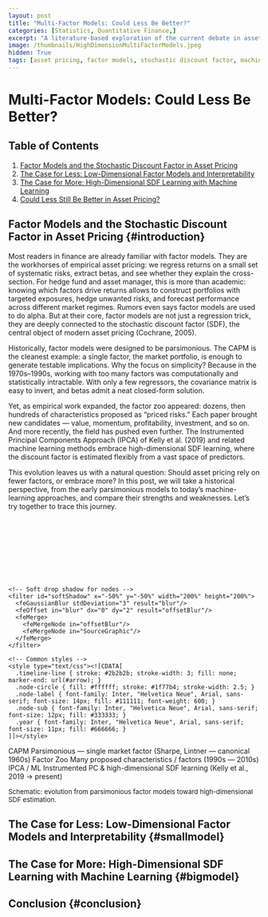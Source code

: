 ```yaml
---
layout: post
title: "Multi-Factor Models: Could Less Be Better?"
categories: [Statistics, Quantitative Finance,]
excerpt: "A literature-based exploration of the current debate in asset pricing: should we embrace high-dimensional stochastic discount factor learning, or stick with parsimonious classic approaches? Both schools of thought coexist in today’s research."
image: /thumbnails/HighDimensionMultiFactorModels.jpeg
hidden: True
tags: [asset pricing, factor models, stochastic discount factor, machine learning, finance, sdf, IPAT]
---
```


# Multi-Factor Models: Could Less Be Better?

## Table of Contents

1. [Factor Models and the Stochastic Discount Factor in Asset Pricing](#introduction)  
2. [The Case for Less: Low-Dimensional Factor Models and Interpretability](#smallmodels)  
3. [The Case for More: High-Dimensional SDF Learning with Machine Learning](#bigmodels)  
4. [Could Less Still Be Better in Asset Pricing?](#conclusion)



## Factor Models and the Stochastic Discount Factor in Asset Pricing  {#introduction}


Most readers in finance are already familiar with factor models. They are the workhorses of empirical asset pricing: we regress returns on a small set of systematic risks, extract betas, and see whether they explain the cross-section. For hedge fund and asset manager, this is more than academic: knowing which factors drive returns allows to construct portfolios with targeted exposures, hedge unwanted risks, and forecast performance across different market regimes. Rumors even says factor models are used to do alpha. But at their core, factor models are not just a regression trick, they are deeply connected to the stochastic discount factor (SDF), the central object of modern asset pricing (Cochrane, 2005).

Historically, factor models were designed to be parsimonious. The CAPM is the cleanest example: a single factor, the market portfolio, is enough to generate testable implications. Why the focus on simplicity? Because in the 1970s–1990s, working with too many factors was computationally and statistically intractable. With only a few regressors, the covariance matrix is easy to invert, and betas admit a neat closed-form solution.

Yet, as empirical work expanded, the factor zoo appeared: dozens, then hundreds of characteristics proposed as “priced risks.” Each paper brought new candidates — value, momentum, profitability, investment, and so on. And more recently, the field has pushed even further. The Instrumented Principal Components Approach (IPCA) of Kelly et al. (2019) and related machine learning methods embrace high-dimensional SDF learning, where the discount factor is estimated flexibly from a vast space of predictors.

This evolution leaves us with a natural question: Should asset pricing rely on fewer factors, or embrace more? In this post, we will take a historical perspective, from the early parsimonious models to today’s machine-learning approaches, and compare their strengths and weaknesses. Let’s try together to trace this journey.

<!--
Schematic timeline (CAPM → Factor Zoo → IPCA / ML)
Paste this directly into a Jekyll post (inside HTML) or save as .svg
Accessible: includes <title> and <desc>
-->
<div style="max-width: 600px; margin: 0 auto;">
<svg width="100%" height="auto" viewBox="0 0 900 220" preserveAspectRatio="xMidYMid meet" role="img" aria-labelledby="title desc">
  <title id="title">Timeline: CAPM → Factor Zoo → IPCA / ML</title>
  <desc id="desc">A simple horizontal timeline with three labeled nodes: CAPM (parsimonious), Factor Zoo (many candidate factors), and IPCA / ML (high-dimensional SDF learning).</desc>

  <defs>
    <!-- Arrow head for the timeline -->
    <marker id="arrow" viewBox="0 0 10 10" refX="9" refY="5" markerWidth="6" markerHeight="6" orient="auto-start-reverse">
      <path d="M 0 0 L 10 5 L 0 10 z" fill="#2b2b2b"/>
    </marker>

    <!-- Soft drop shadow for nodes -->
    <filter id="softShadow" x="-50%" y="-50%" width="200%" height="200%">
      <feGaussianBlur stdDeviation="3" result="blur"/>
      <feOffset in="blur" dx="0" dy="2" result="offsetBlur"/>
      <feMerge>
        <feMergeNode in="offsetBlur"/>
        <feMergeNode in="SourceGraphic"/>
      </feMerge>
    </filter>

    <!-- Common styles -->
    <style type="text/css"><![CDATA[
      .timeline-line { stroke: #2b2b2b; stroke-width: 3; fill: none; marker-end: url(#arrow); }
      .node-circle { fill: #ffffff; stroke: #1f77b4; stroke-width: 2.5; }
      .node-label { font-family: Inter, "Helvetica Neue", Arial, sans-serif; font-size: 14px; fill: #111111; font-weight: 600; }
      .node-sub { font-family: Inter, "Helvetica Neue", Arial, sans-serif; font-size: 12px; fill: #333333; }
      .year { font-family: Inter, "Helvetica Neue", Arial, sans-serif; font-size: 11px; fill: #666666; }
    ]]></style>
  </defs>

  <!-- Background -->
  <rect width="100%" height="100%" fill="transparent"/>

  <!-- Timeline baseline -->
  <line x1="70" y1="110" x2="830" y2="110" class="timeline-line" />

  <!-- CAPM node -->
  <g transform="translate(150,110)" filter="url(#softShadow)">
    <circle r="28" class="node-circle" />
    <!-- Icon: simple market glyph -->
    <g transform="translate(-10,-10) scale(0.8)" fill="#1f77b4" aria-hidden="true">
      <rect x="0" y="6" width="6" height="18" rx="1"></rect>
      <rect x="8" y="0" width="6" height="24" rx="1"></rect>
      <rect x="16" y="3" width="6" height="21" rx="1"></rect>
    </g>
  </g>
  <text x="150" y="160" text-anchor="middle" class="node-label">CAPM</text>
  <text x="150" y="178" text-anchor="middle" class="node-sub">Parsimonious — single market factor</text>
  <text x="150" y="196" text-anchor="middle" class="year">(Sharpe, Lintner — canonical 1960s)</text>

  <!-- Factor Zoo node -->
  <g transform="translate(430,110)" filter="url(#softShadow)">
    <circle r="28" class="node-circle" />
    <!-- Icon: multiple small bars -->
    <g transform="translate(-18,-12)" aria-hidden="true">
      <rect x="0" y="10" width="4" height="14" rx="1" fill="#2ca02c"></rect>
      <rect x="6" y="4" width="4" height="20" rx="1" fill="#2ca02c"></rect>
      <rect x="12" y="0" width="4" height="24" rx="1" fill="#2ca02c"></rect>
      <rect x="18" y="7" width="4" height="17" rx="1" fill="#2ca02c"></rect>
    </g>
  </g>
  <text x="430" y="160" text-anchor="middle" class="node-label">Factor Zoo</text>
  <text x="430" y="178" text-anchor="middle" class="node-sub">Many proposed characteristics / factors</text>
  <text x="430" y="196" text-anchor="middle" class="year">(1990s — 2010s)</text>

  <!-- IPCA / ML node -->
  <g transform="translate(710,110)" filter="url(#softShadow)">
    <circle r="28" class="node-circle" />
    <!-- Icon: neural/pc glyph -->
    <g transform="translate(-10,-14)" aria-hidden="true">
      <circle cx="0" cy="8" r="3" fill="#d62728"></circle>
      <circle cx="12" cy="0" r="3" fill="#d62728"></circle>
      <circle cx="24" cy="8" r="3" fill="#d62728"></circle>
      <path d="M0 8 L12 0 L24 8" fill="none" stroke="#d62728" stroke-width="2" stroke-linecap="round" stroke-linejoin="round"></path>
    </g>
  </g>
  <text x="710" y="160" text-anchor="middle" class="node-label">IPCA / ML</text>
  <text x="710" y="178" text-anchor="middle" class="node-sub">Instrumented PC & high-dimensional SDF learning</text>
  <text x="710" y="196" text-anchor="middle" class="year">(Kelly et al., 2019 → present)</text>

  <!-- Optional connecting dots (timeline progression) -->
  <g fill="#2b2b2b" opacity="0.12">
    <circle cx="280" cy="110" r="4"></circle>
    <circle cx="340" cy="110" r="4"></circle>
    <circle cx="520" cy="110" r="4"></circle>
    <circle cx="610" cy="110" r="4"></circle>
  </g>

  <!-- Small caption (non-essential for SEO but informative) -->
  <text x="30" y="30" class="node-sub" style="font-size:13px">Schematic: evolution from parsimonious factor models toward high-dimensional SDF estimation.</text>
</svg>
</div>


## The Case for Less: Low-Dimensional Factor Models and Interpretability  {#smallmodel}


## The Case for More: High-Dimensional SDF Learning with Machine Learning  {#bigmodel}  


## Conclusion  {#conclusion}  



